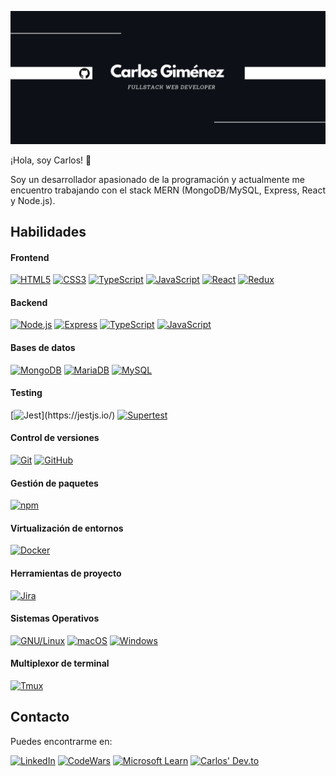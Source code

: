 
<p align="center">
  <img src="/images/front.png">
</p>
¡Hola, soy Carlos! 👋

Soy un desarrollador apasionado de la programación y actualmente me encuentro trabajando con el stack MERN (MongoDB/MySQL, Express, React y Node.js).

## Habilidades

#### Frontend

[![HTML5](https://img.shields.io/badge/-HTML5-E34F26?style=flat&logo=html5&logoColor=white)](https://html.spec.whatwg.org/multipage/) [![CSS3](https://img.shields.io/badge/-CSS3-1572B6?style=flat&logo=css3)](https://www.w3.org/Style/CSS/Overview.en.html) [![TypeScript](https://img.shields.io/badge/-TypeScript-3178C6?style=flat&logo=typescript&logoColor=white)](https://www.typescriptlang.org/) [![JavaScript](https://img.shields.io/badge/-JavaScript-black?style=flat&logo=javascript)](https://developer.mozilla.org/en-US/docs/Web/JavaScript) [![React](https://img.shields.io/badge/-React-black?style=flat&logo=react)](https://reactjs.org/) [![Redux](https://img.shields.io/badge/-Redux-764ABC?style=flat&logo=redux)](https://redux.js.org/)

#### Backend
 [![Node.js](https://img.shields.io/badge/-Nodejs-black?style=flat&logo=Node.js)](https://nodejs.org/) [![Express](https://img.shields.io/badge/-Expressjs-black?style=flat&logo=express)](https://expressjs.com/) [![TypeScript](https://img.shields.io/badge/-TypeScript-3178C6?style=flat&logo=typescript&logoColor=white)](https://www.typescriptlang.org/) [![JavaScript](https://img.shields.io/badge/-JavaScript-black?style=flat&logo=javascript)](https://developer.mozilla.org/en-US/docs/Web/JavaScript) 

#### Bases de datos

[![MongoDB](https://img.shields.io/badge/-MongoDB-black?style=flat&logo=mongodb)](https://www.mongodb.com/) [![MariaDB](https://img.shields.io/badge/MariaDB-003545?style=flat&logo=mariadb&logoColor=white)](https://mariadb.org/) [![MySQL](https://img.shields.io/badge/MySQL-4479A1?logo=mysql&style=flat&logoColor=white)](https://www.mysql.com/)

#### Testing

[![Jest](https://img.shields.io/badge/-Jest-C21325?style=flat&logo=jest&logoColor=white")](https://jestjs.io/) [![Supertest](https://img.shields.io/badge/-Supertest-85CC29?style=flat&logo=supertest&logoColor=white)](https://github.com/visionmedia/supertest)


#### Control de versiones

[![Git](https://img.shields.io/badge/-Git-black?style=flat&logo=git)](https://git-scm.com/) [![GitHub](https://img.shields.io/badge/-GitHub-181717?style=flat&logo=github)](https://github.com/)

#### Gestión de paquetes

[![npm](https://img.shields.io/badge/npm-CB3837?style=flat&logo=npm&logoColor=white)](https://www.npmjs.com/)

#### Virtualización de entornos

[![Docker](https://img.shields.io/badge/-Docker-2496ED?style=flat&logo=docker&logoColor=white)](https://www.docker.com/)

#### Herramientas de proyecto

[![Jira](https://img.shields.io/badge/Jira-0052CC?style=flat&logo=jira&logoColor=white)](https://jira.atlassian.com/)


#### Sistemas Operativos

[![GNU/Linux](https://img.shields.io/badge/GNU/Linux-A81D33?style=flat&logo=linux&logoColor=white)](https://www.linux.org/) [![macOS](https://img.shields.io/badge/macOS-000000?style=flat-square&logo=apple&logoColor=white)](https://www.apple.com/macos/) [![Windows](https://img.shields.io/badge/Windows-0078D6?style=flat&logo=windows&logoColor=white)](https://www.microsoft.com/windows/)

#### Multiplexor de terminal
[![Tmux](https://img.shields.io/badge/-tmux-1BB91F?style=flat&logo=tmux&logoColor=white)](https://github.com/tmux/tmux)


## Contacto

Puedes encontrarme en:

[![LinkedIn](https://img.shields.io/badge/LinkedIn-0077B5?style=flat&logo=linkedin&logoColor=white)](https://www.linkedin.com/in/carlos-fullstack-dev) [![CodeWars](https://www.codewars.com/users/carlosYoko/badges/micro)](https://www.codewars.com/users/carlosYoko) [![Microsoft Learn](https://img.shields.io/badge/Microsoft-Learn-blue?style=flat&logo=microsoft)](https://learn.microsoft.com/es-es/users/cgimenez-dev/) [![Carlos' Dev.to](https://img.shields.io/badge/dev.to-0A0A0A?style=flat&logo=dev.to)](https://dev.to/carlosyoko)





